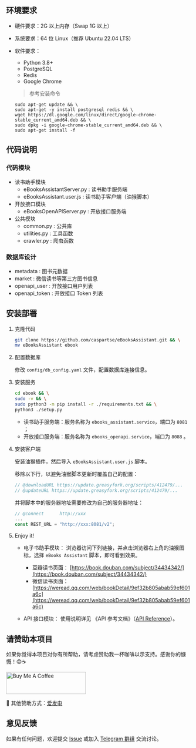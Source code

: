 ## 环境要求

- 硬件要求：2G 以上内存（Swap 1G 以上）
- 系统要求：64 位 Linux（推荐 Ubuntu 22.04 LTS）
- 软件要求：
  - Python 3.8+
  - PostgreSQL
  - Redis
  - Google Chrome

  > 参考安装命令
  ```shell
  sudo apt-get update && \
  sudo apt-get -y install postgresql redis && \
  wget https://dl.google.com/linux/direct/google-chrome-stable_current_amd64.deb && \
  sudo dpkg -i google-chrome-stable_current_amd64.deb && \
  sudo apt-get install -f
  ```



## 代码说明

### 代码模块

- 读书助手模块
  - eBooksAssistantServer.py : 读书助手服务端
  - eBooksAssistant.user.js : 读书助手客户端（油猴脚本）
- 开放接口模块
  - eBooksOpenAPIServer.py : 开放接口服务端
- 公共模块
  - common.py : 公共库
  - utilities.py : 工具函数
  - crawler.py : 爬虫函数

### 数据库设计

- metadata : 图书元数据
- market : 微信读书等第三方图书信息
- openapi_user : 开放接口用户列表
- openapi_token : 开放接口 Token 列表



## 安装部署

1. 克隆代码

   ```bash
   git clone https://github.com/caspartse/eBooksAssistant.git && \
   mv eBooksAssistant ebook
   ```

2. 配置数据库

   修改 `config/db_config.yaml` 文件，配置数据库连接信息。

3. 安装服务

   ```bash
   cd ebook && \
   sudo -v && \
   sudo python3 -m pip install -r ./requirements.txt && \
   python3 ./setup.py
   ```

   - 读书助手服务端：服务名称为 `ebooks_assistant.service`，端口为 `8081` ；
   - 开放接口服务端：服务名称为 `ebooks_openapi.service`，端口为 `8088` 。

4. 安装客户端

   安装油猴插件，然后导入 `eBooksAssistant.user.js` 脚本。


   移除以下行，以避免油猴脚本更新时覆盖自己的配置：

   ```javascript
   // @downloadURL https://update.greasyfork.org/scripts/412479/...
   // @updateURL https://update.greasyfork.org/scripts/412479/...
   ```

   并将脚本中的服务器地址需要修改为自己的服务器地址：

   ```javascript
   // @connect      http://xxx
   ...
   const REST_URL = "http://xxx:8081/v2";
   ```

5. Enjoy it!

   - 电子书助手模块： 浏览器访问下列链接，并点击浏览器右上角的油猴图标，选择 `eBooks Assistant` 脚本，即可看到效果。
     - 豆瓣读书页面： [https://book.douban.com/subject/34434342/](https://book.douban.com/subject/34434342/)
     - 微信读书页面： [https://weread.qq.com/web/bookDetail/9ef32b805abab59ef601a6c](https://weread.qq.com/web/bookDetail/9ef32b805abab59ef601a6c)

   - API 接口模块： 使用说明详见 《API 参考文档》（[API Reference](API_Reference.md)）。



## 请赞助本项目

如果你觉得本项目对你有所帮助，请考虑赞助我一杯咖啡以示支持。感谢你的慷慨！😊☕️

<a href="https://www.buymeacoffee.com/caspartse?utm_source=github" target="_blank"><img src="https://cdn.buymeacoffee.com/buttons/v2/default-yellow.png" alt="Buy Me A Coffee" style="height: 60px !important;width: 217px !important;" ></a>

🥰 其他赞助方式：[爱发电](https://afdian.net/a/caspartse)



## 意见反馈

如果有任何问题，欢迎提交 [Issue](https://github.com/caspartse/eBooksAssistant/issues) 或加入 [Telegram 群组](https://t.me/+zeNNYQKkp71jNjc1) 交流讨论。